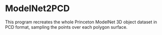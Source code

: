 # ModelNet2PCD
This program recreates the whole Princeton ModelNet 3D object dataset in PCD format, sampling the points over each polygon surface.
